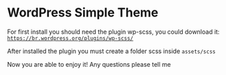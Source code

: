 # WordPress Simple Theme
For first install you should need the plugin wp-scss, you could download it:
<code>https://br.wordpress.org/plugins/wp-scss/</code>

After installed the plugin you must create a folder scss inside <code>assets/scss</code>

Now you are able to enjoy it!
Any questions please tell me
